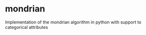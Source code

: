 # mondrian
Implementation of the mondrian algorithm in python with support to categorical attributes
